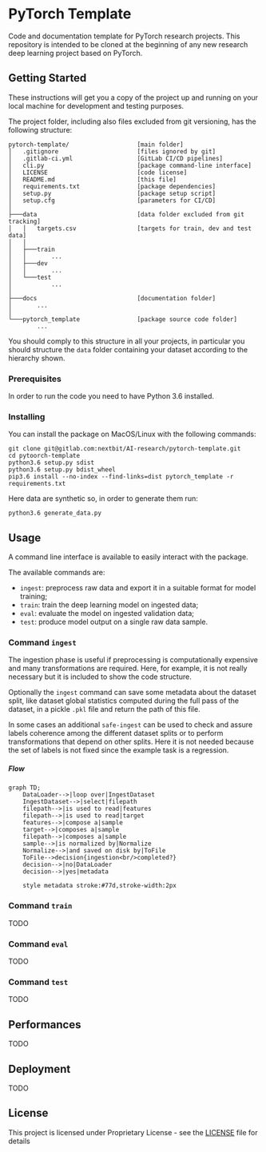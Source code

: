 # PyTorch Template

Code and documentation template for PyTorch research projects.
This repository is intended to be cloned at the beginning of any
new research deep learning project based on PyTorch.

## Getting Started

These instructions will get you a copy of the project up and running
on your local machine for development and testing purposes.

The project folder, including also files excluded from git versioning,
has the following structure:

```
pytorch-template/                   [main folder]
│   .gitignore                      [files ignored by git]
│   .gitlab-ci.yml                  [GitLab CI/CD pipelines]
│   cli.py                          [package command-line interface]
│   LICENSE                         [code license]
│   README.md                       [this file]
│   requirements.txt                [package dependencies]
│   setup.py                        [package setup script]
│   setup.cfg                       [parameters for CI/CD]
│
├───data                            [data folder excluded from git tracking]
│   │   targets.csv                 [targets for train, dev and test data]
│   │
│   ├───train
│   │       ...
│   ├───dev
│   │       ...
│   └───test
│           ...
│
├───docs                            [documentation folder]
│       ...
│
└───pytorch_template                [package source code folder]
        ...
```

You should comply to this structure in all your projects,
in particular you should structure the `data` folder containing your dataset
according to the hierarchy shown. 

### Prerequisites

In order to run the code you need to have Python 3.6 installed.

### Installing

You can install the package on MacOS/Linux with the following commands:

```
git clone git@gitlab.com:nextbit/AI-research/pytorch-template.git
cd pytoorch-template
python3.6 setup.py sdist
python3.6 setup.py bdist_wheel
pip3.6 install --no-index --find-links=dist pytorch_template -r requirements.txt
```

Here data are synthetic so, in order to generate them run:
```
python3.6 generate_data.py
```

## Usage

A command line interface is available to easily interact with the package.

The available commands are:
- `ingest`: preprocess raw data and export it in a suitable format for model
training;
- `train`: train the deep learning model on ingested data;
- `eval`: evaluate the model on ingested validation data;
- `test`: produce model output on a single raw data sample.

### Command `ingest`

The ingestion phase is useful if preprocessing is computationally expensive and
many transformations are required. Here, for example, it is not really necessary
but it is included to show the code structure.

Optionally the `ingest` command can save some metadata about the dataset split,
like dataset global statistics computed during the full pass of the dataset,
in a pickle `.pkl` file and return the path of this file.

In some cases an additional `safe-ingest` can be used to check and assure labels 
coherence among the different dataset splits or to perform transformations
that depend on other splits. Here it is not needed because the
set of labels is not fixed since the example task is a regression.

##### Flow

```mermaid
graph TD;
    DataLoader-->|loop over|IngestDataset
    IngestDataset-->|select|filepath
    filepath-->|is used to read|features
    filepath-->|is used to read|target
    features-->|compose a|sample
    target-->|composes a|sample
    filepath-->|composes a|sample
    sample-->|is normalized by|Normalize
    Normalize-->|and saved on disk by|ToFile
    ToFile-->decision{ingestion<br/>completed?}
    decision-->|no|DataLoader
    decision-->|yes|metadata
    
    style metadata stroke:#77d,stroke-width:2px
```

### Command `train`

TODO

### Command `eval`

TODO

### Command `test`

TODO

## Performances

TODO

## Deployment

TODO 

## License

This project is licensed under Proprietary License -
see the [LICENSE](LICENSE) file for details
